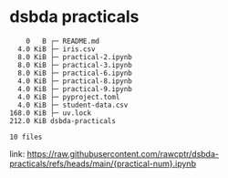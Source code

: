 # dsbda practicals

```shell
    0   B ┌─ README.md
  4.0 KiB ├─ iris.csv
  8.0 KiB ├─ practical-2.ipynb
  8.0 KiB ├─ practical-3.ipynb
  8.0 KiB ├─ practical-6.ipynb
  4.0 KiB ├─ practical-8.ipynb
  4.0 KiB ├─ practical-9.ipynb
  4.0 KiB ├─ pyproject.toml
  4.0 KiB ├─ student-data.csv
168.0 KiB ├─ uv.lock
212.0 KiB dsbda-practicals

10 files

```

link: <https://raw.githubusercontent.com/rawcptr/dsbda-practicals/refs/heads/main/{practical-num}.ipynb>
